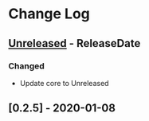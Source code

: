 # Change Log

<!-- next-header -->
## [Unreleased] - ReleaseDate

### Changed

- Update core to Unreleased

## [0.2.5] - 2020-01-08

<!-- next-url -->
[Unreleased]: https://gitlab.com/lexibook/lexibook/compare/lexibook-cli-v0.2.5...HEAD
